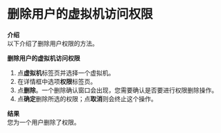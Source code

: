 # 删除用户的虚拟机访问权限

**介绍**<br/>
以下介绍了删除用户权限的方法。


**删除用户的虚拟机访问权限**

1. 点**虚拟机**标签页并选择一个虚拟机。
2. 在详情框中选项**权限**标签页。
3. 点**删除**。一个删除确认窗口会出现，您需要确认是否要进行权限删除操作。
4. 点**确定**删除所选的权限；点**取消**则会终止这个操作。


**结果**<br/>
您为一个用户删除了权限。

